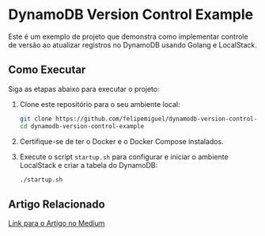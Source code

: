 
# DynamoDB Version Control Example

Este é um exemplo de projeto que demonstra como implementar controle de versão ao atualizar registros no DynamoDB usando Golang e LocalStack.

## Como Executar

Siga as etapas abaixo para executar o projeto:

1. Clone este repositório para o seu ambiente local:

   ```bash
   git clone https://github.com/felipemiguel/dynamodb-version-control-example.git
   cd dynamodb-version-control-example
   ```

2. Certifique-se de ter o Docker e o Docker Compose instalados.

3. Execute o script `startup.sh` para configurar e iniciar o ambiente LocalStack e criar a tabela do DynamoDB:

   ```bash
   ./startup.sh
   ```

## Artigo Relacionado
[Link para o Artigo no Medium](https://medium.com/@fee_miguel/implementando-controle-de-vers%C3%A3o-para-atualiza%C3%A7%C3%B5es-concorrentes-no-dynamodb-com-golang-3907744540b3)
